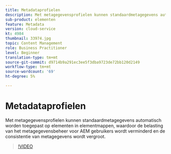 ```yaml
---
title: Metadataprofielen
description: Met metagegevensprofielen kunnen standaardmetagegevens automatisch worden toegepast op elementen in elementmappen, waardoor de belasting van het metagegevensbeheer voor AEM gebruikers wordt verminderd en de consistentie van metagegevens wordt vergroot.
sub-product: elementen
feature: Metadata
version: cloud-service
kt: 4984
thumbnail: 33974.jpg
topic: Content Management
role: Business Practitioner
level: Beginner
translation-type: tm+mt
source-git-commit: d9714b9a291ec3ee5f3dba9723de72bb120d2149
workflow-type: tm+mt
source-wordcount: '69'
ht-degree: 5%

---
```



# Metadataprofielen

Met metagegevensprofielen kunnen standaardmetagegevens automatisch worden toegepast op elementen in elementmappen, waardoor de belasting van het metagegevensbeheer voor AEM gebruikers wordt verminderd en de consistentie van metagegevens wordt vergroot.

>[!VIDEO](https://video.tv.adobe.com/v/33974/?quality=12&learn=on&hidetitle=true)
